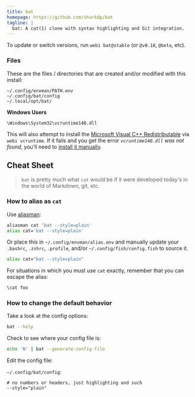```yaml
---
title: bat
homepage: https://github.com/sharkdp/bat
tagline: |
  bat: A cat(1) clone with syntax highlighting and Git integration.
---
```


To update or switch versions, run `webi bat@stable` (or `@v0.18`, `@beta`, etc).

### Files

These are the files / directories that are created and/or modified with this
install:

```text
~/.config/envman/PATH.env
~/.config/bat/config
~/.local/opt/bat/
```

**Windows Users**

```text
\Windows\System32\vcruntime140.dll
```

This will also attempt to install the
[Microsoft Visual C++ Redistributable](/vcruntime) via `webi vcruntime`. If it
fails and you get the error _`vcruntime140.dll` was not found_, you'll need to
[install it manually](https://learn.microsoft.com/en-US/cpp/windows/latest-supported-vc-redist?view=msvc-170).

## Cheat Sheet

> `bat` is pretty much what `cat` would be if it were developed today's in the
> world of Markdown, git, etc.

### How to alias as `cat`

Use [aliasman](/aliasman):

```sh
aliasman cat 'bat --style=plain'
alias cat='bat --style=plain'
```

Or place this in `~/.config/envman/alias.env` and manually update your
`.bashrc`, `.zshrc`, `.profile`, and/or `~/.config/fish/config.fish` to source
it.

```sh
alias cat="bat --style=plain"
```

For situations in which you must use `cat` exactly, remember that you can escape
the alias:

```sh
\cat foo
```

### How to change the default behavior

Take a look at the config options:

```sh
bat --help
```

Check to see where your config file is:

```sh
echo 'N' | bat --generate-config-file
```

Edit the config file:

`~/.config/bat/config`:

```text
# no numbers or headers, just highlighting and such
--style="plain"
```
